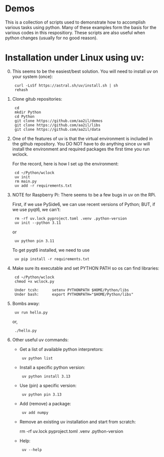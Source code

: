 # Demos

This is a collection of scripts used to demonstrate how to accomplish various tasks using python.  Many of these examples form the basis for the various codes in this respositiory.  These scripts are also useful when python changes (usually for no good reason).

# Installation under Linux using uv:

0. This seems to be the easiest/best solution.  You will need to install uv on your system (once):

        curl -LsSf https://astral.sh/uv/install.sh | sh      
        rehash     

1. Clone gitub repositories:
      
        cd
        mkdir Python
        cd Python
        git clone https://github.com/aa2il/demos
        git clone https://github.com/aa2il/libs
        git clone https://github.com/aa2il/data

2. One of the features of uv is that the virtual environment is included in the github repository.  You DO NOT have to do anything since uv will install the environment and required packages the first time you run wclock.

   For the record, here is how I set up the environment:

        cd ~/Python/wclock
        uv init
        rm main.py
        uv add -r requirements.txt

3. NOTE for Raspberry Pi: There seems to be a few bugs in uv on the RPi.
   
   First, if we use PySide6, we can use recent versions of Python;
   BUT, if we use pyqt6, we can't:

        rm -rf uv.lock pyproject.toml .venv .python-version
        uv init --python 3.11

   or

        uv python pin 3.11

   To get pyqt6 installed, we need to use
         
        uv pip install -r requirements.txt
   
4. Make sure its executable and set PYTHON PATH so os can find libraries:

        cd ~/Python/wclock
        chmod +x wclock.py

        Under tcsh:      setenv PYTHONPATH $HOME/Python/libs
        Under bash:      export PYTHONPATH="$HOME/Python/libs"
   
5. Bombs away:

        uv run hello.py

   or, 

        ./hello.py

6. Other useful uv commands:

   - Get a list of available python interpretors:
   
          uv python list

   - Install a specific python version:
   
          uv python install 3.13

   - Use (pin) a specific version:
   
          uv python pin 3.13

   - Add (remove) a package:

          uv add numpy

   - Remove an existing uv installation and start from scratch:
        
        rm -rf uv.lock pyproject.toml .venv .python-version

   - Help:

          uv --help

                                                                                                                                           
